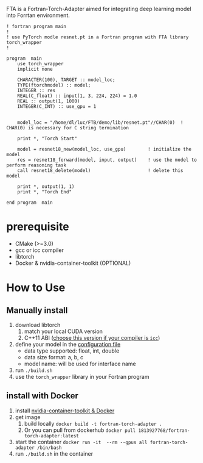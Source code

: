FTA is a Fortran-Torch-Adapter aimed for integrating deep learning model into Forrtan environment.

```Fortran
! fortran program main
! 
! use PyTorch modle resnet.pt in a Fortran program with FTA library torch_wrapper
!

program  main
    use torch_wrapper
    implicit none

    CHARACTER(100), TARGET :: model_loc;
    TYPE(ftorchmodel) :: model;
    INTEGER :: res
    REAL(C_float) :: input(1, 3, 224, 224) = 1.0
    REAL :: output(1, 1000)
    INTEGER(C_INT) :: use_gpu = 1


    model_loc = "/home/dl/luc/FTB/demo/lib/resnet.pt"//CHAR(0)  ! CHAR(0) is necessary for C string termination 

    print *, "Torch Start"

    model = resnet18_new(model_loc, use_gpu)        ! initialize the model
    res = resnet18_forward(model, input, output)    ! use the model to perform reasoning task
    call resnet18_delete(model)                     ! delete this model

    print *, output(1, 1)
    print *, "Torch End"

end program  main
```

# prerequisite

- CMake (>=3.0)
- gcc or icc compiler
- libtorch
- Docker & nvidia-container-toolkit (OPTIONAL)

# How to Use

## Manually install

1. download libtorch 
    1. match your local CUDA version
    2. C++11 ABI ([choose this version if your compiler is `icc`](https://stackoverflow.com/questions/66192285/libtorch-works-with-g-but-fails-with-intel-compiler)) 
2. define your model in the [configuration file](./src/configure.conf)
    - data type supported: float, int, double
    - data size format: a, b, c
    - model name: will be used for interface name
3. run `./build.sh`
4. use the `torch_wrapper` library in your Fortran program

## install with Docker 

1. install [nvidia-container-toolkit & Docker](https://docs.nvidia.com/datacenter/cloud-native/container-toolkit/install-guide.html#getting-started)
2. get image 
    1. build locally `docker build -t fortran-torch-adapter .`
    2. Or you can pull from dockerhub `docker pull 1813927768/fortran-torch-adapter:latest`
3. start the container `docker run -it  --rm --gpus all fortran-torch-adapter /bin/bash`
4. run `./build.sh` in the container